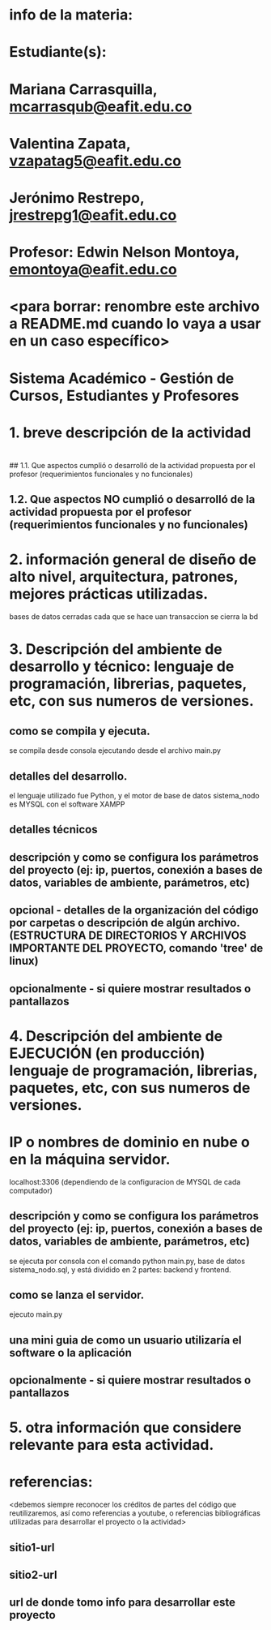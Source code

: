 # info de la materia: <S2561-0701> <Bases de datos>
#
# Estudiante(s): 
# Mariana Carrasquilla, mcarrasqub@eafit.edu.co
# Valentina Zapata, vzapatag5@eafit.edu.co
# Jerónimo Restrepo, jrestrepg1@eafit.edu.co       
#
# Profesor: Edwin Nelson Montoya, emontoya@eafit.edu.co
#

# <para borrar: renombre este archivo a README.md cuando lo vaya a usar en un caso específico>

# Sistema Académico - Gestión de Cursos, Estudiantes y Profesores
#
# 1. breve descripción de la actividad
#
<texto descriptivo>
## 1.1. Que aspectos cumplió o desarrolló de la actividad propuesta por el profesor (requerimientos funcionales y no funcionales)

## 1.2. Que aspectos NO cumplió o desarrolló de la actividad propuesta por el profesor (requerimientos funcionales y no funcionales)

# 2. información general de diseño de alto nivel, arquitectura, patrones, mejores prácticas utilizadas.

bases de datos cerradas cada que se hace uan transaccion se cierra la bd

# 3. Descripción del ambiente de desarrollo y técnico: lenguaje de programación, librerias, paquetes, etc, con sus numeros de versiones.

## como se compila y ejecuta.
 se compila desde consola ejecutando desde el archivo main.py
## detalles del desarrollo.
 el lenguaje utilizado fue Python, y el motor de base de datos sistema_nodo es MYSQL con el software XAMPP
## detalles técnicos
 
## descripción y como se configura los parámetros del proyecto (ej: ip, puertos, conexión a bases de datos, variables de ambiente, parámetros, etc)
## opcional - detalles de la organización del código por carpetas o descripción de algún archivo. (ESTRUCTURA DE DIRECTORIOS Y ARCHIVOS IMPORTANTE DEL PROYECTO, comando 'tree' de linux)
## 
## opcionalmente - si quiere mostrar resultados o pantallazos 

# 4. Descripción del ambiente de EJECUCIÓN (en producción) lenguaje de programación, librerias, paquetes, etc, con sus numeros de versiones.

# IP o nombres de dominio en nube o en la máquina servidor.
localhost:3306 (dependiendo de la configuracion de MYSQL de cada computador)

## descripción y como se configura los parámetros del proyecto (ej: ip, puertos, conexión a bases de datos, variables de ambiente, parámetros, etc)
 se ejecuta por consola con el comando python main.py, base de datos sistema_nodo.sql, y está dividido en 2 partes: backend y frontend.
## como se lanza el servidor.
 ejecuto main.py
## una mini guia de como un usuario utilizaría el software o la aplicación
    
## opcionalmente - si quiere mostrar resultados o pantallazos 

# 5. otra información que considere relevante para esta actividad.

# referencias:
<debemos siempre reconocer los créditos de partes del código que reutilizaremos, así como referencias a youtube, o referencias bibliográficas utilizadas para desarrollar el proyecto o la actividad>
## sitio1-url 
## sitio2-url
## url de donde tomo info para desarrollar este proyecto

